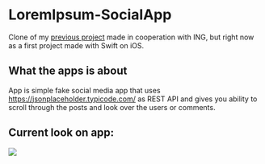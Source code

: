 # LoremIpsum-SocialApp
Clone of my [previous project](https://github.com/LSWarss/ing_project) made in cooperation with ING, but right now as a first project made with Swift on iOS.

## What the apps is about

App is simple fake social media app that uses https://jsonplaceholder.typicode.com/ as REST API and gives you ability to scroll through the posts and look over the users or comments.

## Current look on app:
![](https://media.giphy.com/media/0MRvzofPqn05x49sMG/giphy.gif)
